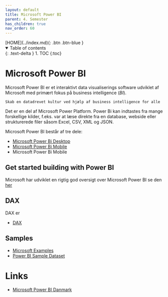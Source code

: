 ```yaml
---
layout: default
title: Microsoft Power BI
parent: 4. Semester
has_children: true
nav_order: 60
---
```


<span class="fs-1">
[HOME](../index.md){: .btn .btn-blue }
</span>

<details open markdown="block">
  <summary>
    Table of contents
  </summary>
  {: .text-delta }
1. TOC
{:toc}
</details>

# Microsoft Power BI
Microsoft Power BI er et interaktivt data visualiserings software udviklet af Microsoft med primært fokus på business intelligence (*BI*).

    Skab en datadrevet kultur ved hjælp af business intelligence for alle

Det er en del af Microsoft Power Platform. Power Bi kan indtastes fra mange forskellige kilder, f.eks. var at læse direkte fra en database, webside eller strukturerede filer såsom Excel, CSV, XML og JSON.

Microsoft Power BI består af tre dele:

- [Microsoft Power Bi Desktop](https://powerbi.microsoft.com/en-us/desktop/)
- [Microsoft Power Bi Mobile](https://powerbi.microsoft.com/en-us/mobile/)
- Microsoft Power Bi Mobile

## Get started building with Power BI
Microsoft har udviklet en rigtig god oversigt over Microsoft Power BI se den [her](https://learn.microsoft.com/en-us/training/modules/get-started-with-power-bi/)

## DAX
DAX er 
- [DAX](./dax.md)

## Samples
- [Microsoft Examples](./microsoft-sampel-financial.md)
- [Power BI Sample Dataset](./power_bi_sample-dataset.md)

# Links
- [Microsoft Power BI Danmark](https://powerbi.microsoft.com/da-dk/landing/free-account/?&ef_id=EAIaIQobChMI7bifqfKt-wIVl5iyCh1Org0oEAAYASAAEgIN5PD_BwE:G:s&OCID=AIDcmmxhf4ry4i_SEM_EAIaIQobChMI7bifqfKt-wIVl5iyCh1Org0oEAAYASAAEgIN5PD_BwE:G:s&gclid=EAIaIQobChMI7bifqfKt-wIVl5iyCh1Org0oEAAYASAAEgIN5PD_BwE)